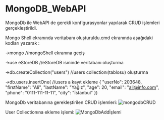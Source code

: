 # MongoDB_WebAPI
MongoDb ile WebAPI de gerekli konfigurasyonlar yapılarak CRUD işlemleri gerçekleştirildi.

Mongo Shell ekranında veritabanı oluşturuldu.cmd ekranında aşağıdaki kodları yazarak :

->mongo                         //mongoShell ekranına geçiş

->use eStoreDB                  //eStoreDB isminde veritabanı oluşturma

->db.createCollection("users")  //users collectionı(tablosu) oluşturma

->db.users.insertOne(           //users a kayıt ekleme
  {
    "userNo": 203648,
    "firstName": "Ali",
    "lastName": "Yağız",
    "age": 20,
    "email": "ali@info.com",
    "phone": "0111-111-11-11",
    "city": "İstanbul"
  })

MongoDb veritabanına gerekleştirilen CRUD işlemleri:
![mongodbCRUD](https://user-images.githubusercontent.com/104023688/230297352-4cd91483-0c12-4076-ad7f-29a5d93b9c06.JPG)

User Collectionına ekleme işlemi:
![MongoDbAddİşlemi](https://user-images.githubusercontent.com/104023688/230297244-a21b01fc-ca81-4837-8fb6-f8871cfa06f7.JPG)



